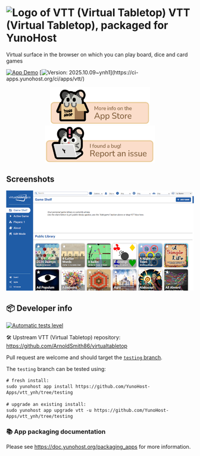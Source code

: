 <!--
N.B.: This README was automatically generated by <https://github.com/YunoHost/apps_tools/blob/main/readme_generator>
It shall NOT be edited by hand.
-->

<h1>
  <img src="https://raw.githubusercontent.com/YunoHost/apps/main/logos/vtt.png" width="32px" alt="Logo of VTT (Virtual Tabletop)">
  VTT (Virtual Tabletop), packaged for YunoHost
</h1>

Virtual surface in the browser on which you can play board, dice and card games

[![App Demo](https://img.shields.io/badge/App_Demo-blue?style=for-the-badge)](https://virtualtabletop.io)
[![Version: 2025.10.09~ynh1](https://img.shields.io/badge/Version-2025.10.09~ynh1-rgb(18,138,11)?style=for-the-badge)](https://ci-apps.yunohost.org/ci/apps/vtt/)

<div align="center">
<a href="https://apps.yunohost.org/app/vtt"><img height="100px" src="https://github.com/YunoHost/yunohost-artwork/raw/refs/heads/main/badges/neopossum-badges/badge_more_info_on_the_appstore.svg"/></a>
<a href="https://github.com/YunoHost-Apps/vtt_ynh/issues"><img height="100px" src="https://github.com/YunoHost/yunohost-artwork/raw/refs/heads/main/badges/neopossum-badges/badge_report_an_issue.svg"/></a>
</div>


## Screenshots
![Screenshot of VTT (Virtual Tabletop)](./doc/screenshots/main.png)

## 📦 Developer info

[![Automatic tests level](https://apps.yunohost.org/badge/cilevel/vtt)](https://ci-apps.yunohost.org/ci/apps/vtt/)

🛠️ Upstream VTT (Virtual Tabletop) repository: <https://github.com/ArnoldSmith86/virtualtabletop>

Pull request are welcome and should target the [`testing` branch](https://github.com/YunoHost-Apps/vtt_ynh/tree/testing).

The `testing` branch can be tested using:
```
# fresh install:
sudo yunohost app install https://github.com/YunoHost-Apps/vtt_ynh/tree/testing

# upgrade an existing install:
sudo yunohost app upgrade vtt -u https://github.com/YunoHost-Apps/vtt_ynh/tree/testing
```

### 📚 App packaging documentation

Please see <https://doc.yunohost.org/packaging_apps> for more information.